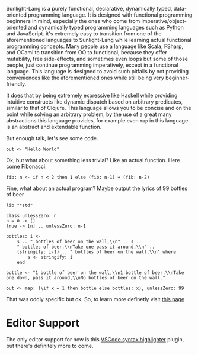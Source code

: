 Sunlight-Lang is a purely functional, declarative, dynamically typed, data-oriented programming language. It is designed with functional programming beginners in mind, especially the ones who come from imperative/object-oriented and dynamically typed programming languages such as Python and JavaScript. it's extremely easy to transition from one of the aforementioned languages to Sunlight-Lang while learning actual functional programming concepts. Many people use a language like Scala, FSharp, and OCaml to transition from OO to functional, because they offer mutability, free side-effects, and sometimes even loops but some of those people, just continue programming imperatively, except in a functional language. This language is designed to avoid such pitfalls by not providing conveniences like the aforementioned ones while still being very beginner-friendly.

It does that by being extremely expressive like Haskell while providing intuitive constructs like dynamic dispatch based on arbitrary predicates, similar to that of Clojure. This language allows you to be concise and on the point while solving an arbitrary problem, by the use of a great many abstractions this language provides, for example even `map` in this language is an abstract and extendable function.

But enough talk, let's see some code.
```
out <- "Hello World"
```

Ok, but what about something less trivial? Like an actual function. Here come Fibonacci.

```
fib: n <- if n < 2 then 1 else (fib: n-1) + (fib: n-2)
```
Fine, what about an actual program? Maybe output the lyrics of 99 bottles of beer

```
lib "*std"

class unlessZero: n
n = 0 -> []
true -> [n] .. unlessZero: n-1

bottles: i <- 
    s .. " bottles of beer on the wall,\\n" .. s ..
    " bottles of beer.\\nTake one pass it around,\\n" .. 
    (stringify: i-1) .. " bottles of beer on the wall.\\n" where
        s <- stringify: i
    end

bottle <- "1 bottle of beer on the wall,\\n1 bottle of beer.\\nTake one down, pass it around,\\nNo bottles of beer on the wall."

out <- map: (\if x = 1 then bottle else bottles: x), unlessZero: 99

```
That was oddly specific but ok. So, to learn more definetly visit [this page](https://github.com/ameerwasi001/Sunlight-lang/blob/master/Docs-Tutorial.md)

# Editor Support
The only editor support for now is this [VSCode syntax highlighter](https://github.com/ameerwasi001/Sunlight-Lang-VSCode) plugin, but there's definitely more to come.
